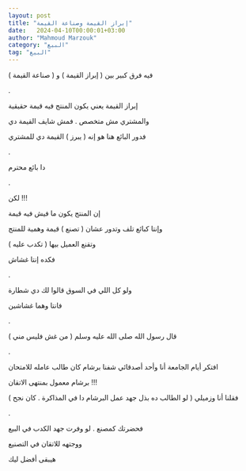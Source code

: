 ```yaml
---
layout: post
title: "إبراز القيمة وصناعة القيمة"
date:   2024-04-10T00:00:01+03:00
author: "Mahmoud Marzouk"
category: "البيع"
tag: "البيع"
---
```



فيه فرق كبير بين ( إبراز القيمة ) و ( صناعة
القيمة )

.

إبراز القيمة يعني يكون المنتج فيه قيمة حقيقية

والمشتري مش متخصص . فمش شايف القيمة دي

فدور البائع هنا هو إنه ( يبرز ) القيمة دي للمشتري

.

دا بائع محترم

.

لكن !!!

إن المنتج يكون ما فيش فيه قيمة

وإنتا كبائع تلف وتدور عشان ( تصنع ) قيمة وهمية
للمنتج

وتقنع العميل بيها ( تكدب عليه )

فكده إنتا غشاش

.

ولو كل اللي في السوق قالوا لك دي شطارة

فانتا وهما غشاشين

.

قال رسول الله صلى الله عليه وسلم ( من غش فليس مني
)

.

افتكر أيام الجامعة أنا وأحد أصدقائي شفنا برشام كان طالب
عامله للامتحان

برشام معمول بمنتهى الاتقان !!!

فقلنا أنا وزميلي ( لو الطالب ده بذل جهد عمل البرشام دا
في المذاكرة . كان نجح )

.

فحضرتك كمصنع . لو وفرت جهد الكدب في البيع

ووجتهه للاتقان في التصنيع

هيبقى أفضل ليك
